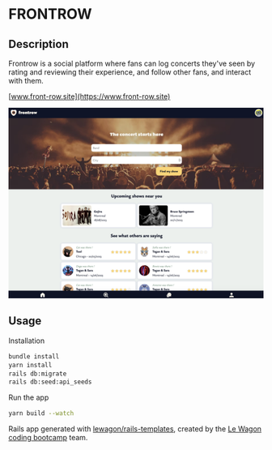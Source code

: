 # FRONTROW

## Description

Frontrow is a social platform where fans can log concerts they've seen by rating and reviewing their experience, and follow other fans, and interact with them.

[www.front-row.site](https://www.front-row.site)

![Frontrow landing page](/app/assets/images/Frontrow_landing.png?raw=true)

## Usage

Installation
```bash
bundle install
yarn install
rails db:migrate
rails db:seed:api_seeds
```
Run the app
```bash
yarn build --watch
```

Rails app generated with [lewagon/rails-templates](https://github.com/lewagon/rails-templates), created by the [Le Wagon coding bootcamp](https://www.lewagon.com) team.
